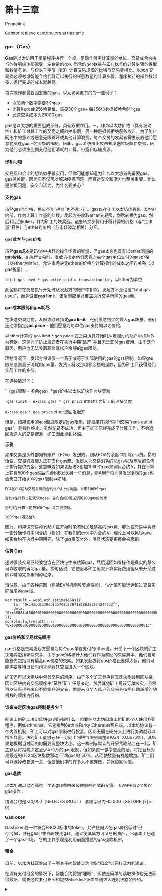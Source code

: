 # 第十三章

Permalink

Cannot retrieve contributors at this time

### gas（Gas） <a href="#user-content-gas" id="user-content-gas"></a>

**Gas**是以太坊用于衡量程序执行一个或一组动作所需计算量的单位。交易或合约执行的每项操作都需要一定数量的gas; 所需的gas数量与正在执行的计算步骤的类型和数量有关。与仅以千字节（kB）计算交易规模的比特币交易费相比，以太坊交易费必须考虑智能合约代码可以执行的任意数量的计算步骤。程序执行的操作数越多，运行完成的成本就越高。

每次操作都需要固定量的gas。以太坊黄皮书的的一些例子：

* 添加两个数字需要3个gas
* 计算Keccak256哈希值，需要30个gas+ 每256位数据被哈希6个gas
* 发送交易成本为21000 gas

gas是以太坊的重要组成部分，具有双重作用。一，作为以太坊价格（具有波动性）和矿工对其工作的奖励之间的抽象层。另一种是抵御拒绝服务攻击。为了防止网络中的意外或恶意无限循环或其他计算浪费，每个交易的发起者需要设置他们愿意花费在gas上的金额的限制。因此，gas系统阻止攻击者发送垃圾邮件交易，因为他们必须按比例支付他们消耗的计算，带宽和存储资源。

#### 停机问题 <a href="#usercontent-ting-ji-wen-ti" id="usercontent-ting-ji-wen-ti"></a>

交易费和会计的想法似乎很实用，但你可能想知道为什么以太坊首先需要gas。gas是关键，因为它不仅可以解决停机问题，而且对安全和活力也至关重要。什么是停机问题，安全和活力，为什么要关心？

#### 支付gas <a href="#usercontent-zhi-fu-gas" id="usercontent-zhi-fu-gas"></a>

虽然gas有价格，但它不能“拥有”也不能“花”。gas仅存在于以太坊虚拟机（EVM）内部，作为计算工作量的计数。发起方被收取ether交易费，然后转换为gas，然后转回到ether，作为矿工的块奖励。这些转换步骤用于将计算的价格（与“工作量”相关）与ether的价格（与市场波动相关）分开。

#### gas成本与gas价格 <a href="#usercontentgas-cheng-ben-yu-gas-jia-ge" id="usercontentgas-cheng-ben-yu-gas-jia-ge"></a>

虽然**gas成本**是EVM中执行的操作步骤的度量，但gas本身也具有以ether测量的**gas价格**。在执行交易时，发起方指定他们愿意为每个gas单位支付的gas价格（以ether为单位），允许市场决定ether的价格与计算操作的成本之间的关系（以gas衡量） 。

`total gas used * gas price paid = transaction fee`，以ether为单位

此金额将在交易执行开始时从发起方的帐户中扣除。发起方不是设置“total gas used”，而是设置**gas limit**，该限制应足以覆盖执行交易所需的gas量。

#### gas成本限制和gas耗尽 <a href="#usercontentgas-cheng-ben-xian-zhi-he-gas-hao-jin" id="usercontentgas-cheng-ben-xian-zhi-he-gas-hao-jin"></a>

在发送交易之前，发起方必须指定**gas limit** - 他们愿意购买的最大gas数量。他们还必须指定**gas price** - 他们愿意为每单位gas支付的以太价格。

以ether计算的\`gas limit \* gas price\`在交易执行开始时从发起方的账户中扣除作为存款。这是为了防止发送者在执行中期“破产”并且无法支付gas费用。由于这个原因，用户也无法设置超出其帐户余额的gas限制。

理想情况下，发起方将设置一个高于或等于实际使用的gas的gas限制。如果gas限制设置高于消耗的gas量，发货人将收到超额金额的退款，因为矿工只获得他们实际工作的补偿。

在这种情况下：

\`（gas限制 - 多余gas）\*gas价格以太以矿块作为块奖励

`(gas limit - excess gas) * gas price` ether作为矿工的区块奖励

`excess gas * gas price` ether退回发起方

但是，如果使用的gas超过规定的gas限制，即如果在执行期间交易“runs out of gas”，则操作终止。虽然交易不成功，但由于矿工已经完成了计算工作，不会退回发送人的交易费用，矿工因此得到补偿。

**示例**

如果交易是从外部拥有账户（EOA）发送的，则从EOA的余额中扣除gas费。换句话说，交易的发起人正在支付gas费。发起人为交易消耗的总gas以及随后的任何子执行提供资金。这意味着如果发起者X附加1000个gas来调用合约A，其在计算上花费500个gas然后向合约B发送另一个消息，则A用于将消息发送到B的gas也会再已开始从X的gas限制中扣除。

```
EOA帐户X启动交易并调用合约帐户A上的功能，附带1000个gas

合约A在计算上花费500gas，并向合约B发送消耗100gas的消息

合约B在计算上花费300个gas并完成交易。

100个gas退还给X.
```

因此，如果该交易的发起人在开始时没有附加足够高的gas费，那么在交易中执行一部分操作的中间合约（例如，在我们的示例中为合约A）理论上可以耗尽gas。如果合约在执行中期用完，除了gas费支付外，所有状态变更都会被撤销。

#### 估算 Gas <a href="#usercontent-gu-suan-gas" id="usercontent-gu-suan-gas"></a>

通过假装交易已经被包含在区块链中来估算gas，然后返回如果操作是真实的那么可以收取的确切gas量。换句话说，它使用与矿工用来计算实际费用但从未开采过区块链的完全相同的程序。

请注意，由于各种原因（包括EVM机制和节点性能），估计值可能远远超过交易实际使用的gas量。

```
var result = web3.eth.estimateGas({
    to: "0xc4abd0339eb8d57087278718986382264244252f",
    data: "0xc6888fa10000000000000000000000000000000000000000000000000000000000000003"
});
console.log(result); // "0x0000000000000000000000000000000000000000000000000000000000000015"
```

#### gas价格和交易优先顺序 <a href="#usercontentgas-jia-ge-he-jiao-yi-you-xian-shun-xu" id="usercontentgas-jia-ge-he-jiao-yi-you-xian-shun-xu"></a>

gas价格是交易发起方愿意为每个gas单位支付的ether量。开采下一个区块的矿工决定要包括哪些交易。由于gas价格被计入他们将作为奖励的交易费中，他们更可能首先包括具有最高gas价格的交易。如果发起方将gas价格设置得太低，他们可能需要等待很长时间才能将其交易进入一个区块。

矿工还可以决定块中包含交易的顺序。由于多个矿工竞争将其区块附加到区块链，因此区块内的交易顺序由“获胜”矿工任意决定，然后其他矿工用该订单核实。虽然可以任意排列来自不同账户的交易，但是来自个人账户的交易是按照自动递增的随机数的顺序执行的。

#### 谁来决定区块gas限制是多少？ <a href="#usercontent-shui-lai-jue-ding-qu-kuai-gas-xian-zhi-shi-duo-shao" id="usercontent-shui-lai-jue-ding-qu-kuai-gas-xian-zhi-shi-duo-shao"></a>

网络上的矿工决定区块gas限制是什么。想要在以太坊网络上挖矿的个人使用挖矿程序，例如ethminer，它连接到Geth或Parity Ethereum客户端。以太坊协议有一个内置机制，矿工可以对gas限制进行投票，因此无需在硬分叉上进行协调就可以增加容量。块的矿工能够在任一方向上将块气限制调整1/1024（0.0976％）。其结果是根据当时网络的需要调整块大小。这一机制与默认的开采策略结合在一起，矿工默认将投票决定至少470万的gas限制，但如果这一数字更高的话，将把目标对准最近的(1024区块指数移动)平均gas的150%，从而使数量有机地增加。矿工们可以选择改变这一点，但是他们中的许多人不这样做，并保留默认值。

#### gas退款 <a href="#usercontentgas-tui-kuan" id="usercontentgas-tui-kuan"></a>

以太坊通过退还高达一半的gas费用来鼓励删除存储的变量。 EVM中有2个负的gas操作：

清理合约是-24,000（SELFDESTRUCT） 清理存储为-15,000（SSTORE \[x] = 0）

**GasToken**

GasToken是一种符合ERC20标准的token，允许任何人在gas价格低时“储存”gas，并在gas价格高时使用gas。通过使其成为可交易的资产，它基本上创造了一个gas市场。 它的工作原理是利用前面描述的gas退款机制。

#### 租金 <a href="#usercontent-zu-jin" id="usercontent-zu-jin"></a>

目前，以太坊社区提出了一项关于向智能合约收取“租金”以保持活力的建议。

在没有支付租金的情况下，智能合约将被“睡眠”，即使是简单的读取操作也无法获得数据。需要通过支付租金和提交Merkle证据来唤醒进入睡眠状态的合约。



<details>

<summary></summary>



</details>
